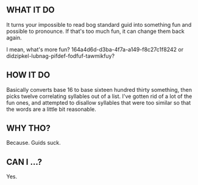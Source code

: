 ## WHAT IT DO
It turns your impossible to read bog standard guid into something fun and
possible to pronounce. If that's too much fun, it can change them back again.

I mean, what's more fun? 
 164a4d6d-d3ba-4f7a-a149-f8c27c1f8242
or
 didzipkel-lubnag-pifdef-fodfuf-tawmikfuy?

## HOW IT DO
Basically converts base 16 to base sixteen hundred thirty something, then picks 
twelve correlating syllables out of a list. I've gotten rid of a lot of the 
fun ones, and attempted to disallow syllables that were too similar so that
the words are a little bit reasonable.

## WHY THO?
Because. Guids suck.

## CAN I ...?
Yes.




